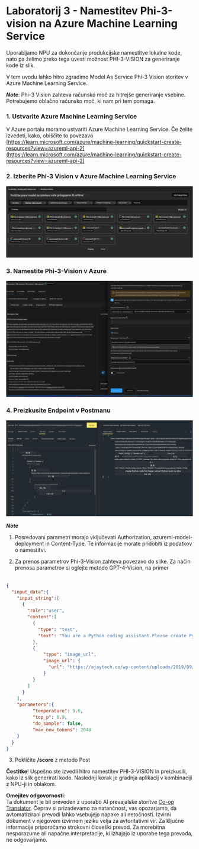 <!--
CO_OP_TRANSLATOR_METADATA:
{
  "original_hash": "20cb4e6ac1686248e8be913ccf6c2bc2",
  "translation_date": "2025-07-17T04:36:18+00:00",
  "source_file": "md/02.Application/02.Code/Phi3/VSCodeExt/HOL/Apple/03.DeployPhi3VisionOnAzure.md",
  "language_code": "sl"
}
-->
# **Laboratorij 3 - Namestitev Phi-3-vision na Azure Machine Learning Service**

Uporabljamo NPU za dokončanje produkcijske namestitve lokalne kode, nato pa želimo preko tega uvesti možnost PHI-3-VISION za generiranje kode iz slik.

V tem uvodu lahko hitro zgradimo Model As Service Phi-3 Vision storitev v Azure Machine Learning Service.

***Note***: Phi-3 Vision zahteva računsko moč za hitrejše generiranje vsebine. Potrebujemo oblačno računsko moč, ki nam pri tem pomaga.


### **1. Ustvarite Azure Machine Learning Service**

V Azure portalu moramo ustvariti Azure Machine Learning Service. Če želite izvedeti, kako, obiščite to povezavo [https://learn.microsoft.com/azure/machine-learning/quickstart-create-resources?view=azureml-api-2](https://learn.microsoft.com/azure/machine-learning/quickstart-create-resources?view=azureml-api-2)


### **2. Izberite Phi-3 Vision v Azure Machine Learning Service**

![Catalog](../../../../../../../../../translated_images/vison_catalog.f979823d5bde8aef2c37a3a9686f6c5d0c521f93730447798ea6fb580091443f.sl.png)


### **3. Namestite Phi-3-Vision v Azure**


![Deploy](../../../../../../../../../translated_images/vision_deploy.a8114ccd849a957272bf30959bdef166b21a0fac4c4f0129dab0106b97104772.sl.png)


### **4. Preizkusite Endpoint v Postmanu**


![Test](../../../../../../../../../translated_images/vision_test.0b9c1b1d414131d03398c88fc1b79d839e7946c2ae5c9fd170a2894c271e2993.sl.png)


***Note***

1. Posredovani parametri morajo vključevati Authorization, azureml-model-deployment in Content-Type. Te informacije morate pridobiti iz podatkov o namestitvi.

2. Za prenos parametrov Phi-3-Vision zahteva povezavo do slike. Za način prenosa parametrov si oglejte metodo GPT-4-Vision, na primer

```json

{
  "input_data":{
    "input_string":[
      {
        "role":"user",
        "content":[ 
          {
            "type": "text",
            "text": "You are a Python coding assistant.Please create Python code for image "
          },
          {
              "type": "image_url",
              "image_url": {
                "url": "https://ajaytech.co/wp-content/uploads/2019/09/index.png"
              }
          }
        ]
      }
    ],
    "parameters":{
          "temperature": 0.6,
          "top_p": 0.9,
          "do_sample": false,
          "max_new_tokens": 2048
    }
  }
}

```

3. Pokličite **/score** z metodo Post

**Čestitke**! Uspešno ste izvedli hitro namestitev PHI-3-VISION in preizkusili, kako iz slik generirati kodo. Naslednji korak je gradnja aplikacij v kombinaciji z NPU-ji in oblakom.

**Omejitev odgovornosti**:  
Ta dokument je bil preveden z uporabo AI prevajalske storitve [Co-op Translator](https://github.com/Azure/co-op-translator). Čeprav si prizadevamo za natančnost, vas opozarjamo, da avtomatizirani prevodi lahko vsebujejo napake ali netočnosti. Izvirni dokument v njegovem izvirnem jeziku velja za avtoritativni vir. Za ključne informacije priporočamo strokovni človeški prevod. Za morebitna nesporazume ali napačne interpretacije, ki izhajajo iz uporabe tega prevoda, ne odgovarjamo.
